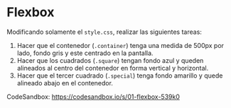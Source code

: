 # Flexbox

Modificando solamente el `style.css`, realizar las siguientes tareas:

1. Hacer que el contenedor (`.container`) tenga una medida de 500px por lado, fondo gris y este centrado en la pantalla.
2. Hacer que los cuadrados (`.square`) tengan fondo azul y queden alineados al centro del contenedor en forma vertical y horizontal.
3. Hacer que el tercer cuadrado (`.special`) tenga fondo amarillo y quede alineado abajo en el contenedor.

CodeSandbox: https://codesandbox.io/s/01-flexbox-539k0